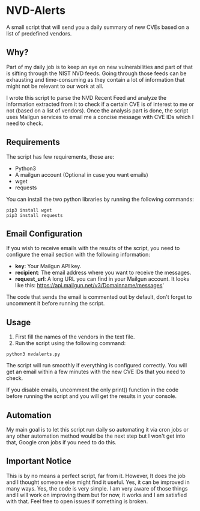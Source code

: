# NVD-Alerts
A small script that will send you a daily summary of new CVEs based on a list of predefined vendors.

## Why?

Part of my daily job is to keep an eye on new vulnerabilities and part of that is sifting through the NIST NVD feeds. Going through those feeds can be exhausting and time-consuming as they contain a lot of information that might not be relevant to our work at all.

I wrote this script to parse the NVD Recent Feed and analyze the information extracted from it to check if a certain CVE is of interest to me or not (based on a list of vendors). Once the analysis part is done, the script uses Mailgun services to email me a concise message with CVE IDs which I need to check.

## Requirements

The script has few requirements, those are:

- Python3
- A mailgun account (Optional in case you want emails)
- wget
- requests

You can install the two python libraries by running the following commands:

```
pip3 install wget
pip3 install requests
```

## Email Configuration

If you wish to receive emails with the results of the script, you need to configure the email section with the following information:

- **key**: Your Mailgun API key.
- **recipient**: The email address where you want to receive the messages.
- **request_url**: A long URL you can find in your Mailgun account. It looks like this: https://api.mailgun.net/v3/Domainname/messages'

The code that sends the email is commented out by default, don't forget to uncomment it before running the script.

## Usage

1. First fill the names of the vendors in the text file.
2. Run the script using the following command:

```
python3 nvdalerts.py
```

The script will run smoothly if everything is configured correctly. You will get an email within a few minutes with the new CVE IDs that you need to check. 

If you disable emails, uncomment the only print() function in the code before running the script and you will get the results in your console.

## Automation

My main goal is to let this script run daily so automating it via cron jobs or any other automation method would be the next step but I won't get into that, Google cron jobs if you need to do this.

## Important Notice

This is by no means a perfect script, far from it. However, It does the job and I thought someone else might find it useful. Yes, it can be improved in many ways. Yes, the code is very simple. I am very aware of those things and I will work on improving them but for now, it works and I am satisfied with that. Feel free to open issues if something is broken.
